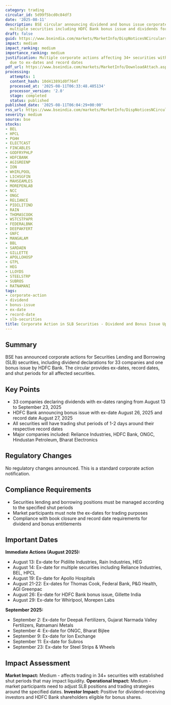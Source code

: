 ```yaml
---
category: trading
circular_id: 5d99f5bcd0c84df3
date: '2025-08-11'
description: BSE circular announcing dividend and bonus issue corporate actions for
  multiple securities including HDFC Bank bonus issue and dividends for various companies.
draft: false
guid: https://www.bseindia.com/markets/MarketInfo/DispNoticesNCirculars.aspx?Noticeid={DFB6BC1E-297F-45A1-A6C8-BBDEA9DC6311}&noticeno=20250811-5&dt=08/11/2025&icount=5&totcount=5&flag=0
impact: medium
impact_ranking: medium
importance_ranking: medium
justification: Multiple corporate actions affecting 34+ securities with trading implications
  due to ex-dates and record dates
pdf_url: https://www.bseindia.com/markets/MarketInfo/DownloadAttach.aspx?id=20250811-5&attachedId=9156d13b-f527-4969-99b8-9261d9075605
processing:
  attempts: 1
  content_hash: 10d413891d0f764f
  processed_at: '2025-08-11T06:33:48.405134'
  processor_version: '2.0'
  stage: completed
  status: published
published_date: '2025-08-11T06:04:29+00:00'
rss_url: https://www.bseindia.com/markets/MarketInfo/DispNoticesNCirculars.aspx?Noticeid={DFB6BC1E-297F-45A1-A6C8-BBDEA9DC6311}&noticeno=20250811-5&dt=08/11/2025&icount=5&totcount=5&flag=0
severity: medium
source: bse
stocks:
- BEL
- HPCL
- PGHH
- ELECTCAST
- FINCABLES
- GODFRYPHLP
- HDFCBANK
- AGIGREENP
- ION
- WHIRLPOOL
- LICHSGFIN
- MAHSEAMLES
- MOREPENLAB
- NCC
- ONGC
- RELIANCE
- PIDILITIND
- RAIN
- THOMASCOOK
- WSTCSTPAPR
- FEDERALBNK
- DEEPAKFERT
- GNFC
- MANGALAM
- BBL
- SARDAEN
- GILLETTE
- APOLLOHOSP
- GTPL
- HEG
- LLOYDS
- STEELSTRP
- SUBROS
- RATNAMANI
tags:
- corporate-action
- dividend
- bonus-issue
- ex-date
- record-date
- slb-securities
title: Corporate Action in SLB Securities - Dividend and Bonus Issue Updates
---
```


## Summary

BSE has announced corporate actions for Securities Lending and Borrowing (SLB) securities, including dividend declarations for 33 companies and one bonus issue by HDFC Bank. The circular provides ex-dates, record dates, and shut periods for all affected securities.

## Key Points

- 33 companies declaring dividends with ex-dates ranging from August 13 to September 23, 2025
- HDFC Bank announcing bonus issue with ex-date August 26, 2025 and record date August 27, 2025
- All securities will have trading shut periods of 1-2 days around their respective record dates
- Major companies included: Reliance Industries, HDFC Bank, ONGC, Hindustan Petroleum, Bharat Electronics

## Regulatory Changes

No regulatory changes announced. This is a standard corporate action notification.

## Compliance Requirements

- Securities lending and borrowing positions must be managed according to the specified shut periods
- Market participants must note the ex-dates for trading purposes
- Compliance with book closure and record date requirements for dividend and bonus entitlements

## Important Dates

**Immediate Actions (August 2025):**
- August 13: Ex-date for Pidilite Industries, Rain Industries, HEG
- August 14: Ex-date for multiple securities including Reliance Industries, BEL, HPCL
- August 19: Ex-date for Apollo Hospitals
- August 21-22: Ex-dates for Thomas Cook, Federal Bank, P&G Health, AGI Greenpac
- August 26: Ex-date for HDFC Bank bonus issue, Gillette India
- August 29: Ex-date for Whirlpool, Morepen Labs

**September 2025:**
- September 2: Ex-date for Deepak Fertilizers, Gujarat Narmada Valley Fertilizers, Ratnamani Metals
- September 4: Ex-date for ONGC, Bharat Bijlee
- September 9: Ex-date for Ion Exchange
- September 11: Ex-date for Subros
- September 23: Ex-date for Steel Strips & Wheels

## Impact Assessment

**Market Impact:** Medium - affects trading in 34+ securities with established shut periods that may impact liquidity. **Operational Impact:** Medium - market participants need to adjust SLB positions and trading strategies around the specified dates. **Investor Impact:** Positive for dividend-receiving investors and HDFC Bank shareholders eligible for bonus shares.